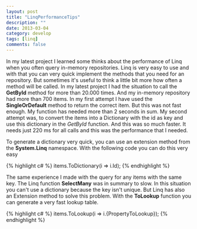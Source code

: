 ```yaml
---
layout: post
title: "LinqPerformanceTips"
description: ""
date: 2013-03-04
category: develop
tags: [linq]
comments: false
---
```


In my latest project I learned some thinks about the performance of Linq when you often query in-memory repositories. Linq is very easy to use and with that you can very quick implement the methods that you need for an repository. But sometimes it's useful to think a little bit more how often a method will be called. In my latest project I had the situation to call the **GetById** method for more than 20.000 times. And my in-memory repository had more than 700 items. In my first attempt I have used the **SingleOrDefault** method to return the correct item. But this was not fast enough. My function has needed more than 2 seconds in sum. My second attempt was, to convert the items into a Dictionary with the id as key and use this dictionary in the *GetById* function. And this was so much faster. It needs just 220 ms for all calls and this was the performance that I needed.

To generate a dictionary very quick, you can use an extension method from the **System.Linq**	 namespace. With the following code you can do this very easy

{% highlight c# %}
items.ToDictionary(i => i.Id);
{% endhighlight %}

The same experience I made with the query for any items with the same key. The Linq function **SelectMany** was in summary to slow. In this situation you can't use a dictionary because the key isn't unique. But Linq has also an Extension method to solve this problem. With the **ToLookup** function you can generate a very fast lookup table.

{% highlight c# %}
items.ToLookup(i => i.{PropertyToLookup});
{% endhighlight %}
